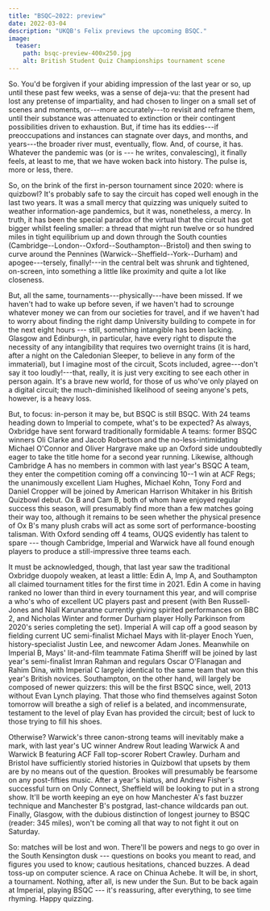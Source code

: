 ```yaml
---
title: "BSQC–2022: preview"
date: 2022-03-04
description: "UKQB's Felix previews the upcoming BSQC."
image:
  teaser:
    path: bsqc-preview-400x250.jpg
    alt: British Student Quiz Championships tournament scene
---
```


So.
You'd be forgiven if your abiding impression of the last year or so, up until these past few weeks, was a sense of deja-vu: that the present had lost any pretense of impartiality, and had chosen to linger on a small set of scenes and moments, or---more accurately---to revisit and reframe them, until their substance was attenuated to extinction or their contingent possibilities driven to exhaustion. But, if time has its eddies---if preoccupations and instances can stagnate over days, and months, and years---the broader river must, eventually, flow. And, of course, it has. Whatever the pandemic was (or is --- he writes, convalescing), it finally feels, at least to me, that we have woken back into history. The pulse is, more or less, there.

So, on the brink of the first in-person tournament since 2020: where is quizbowl? It's probably safe to say the circuit has coped well enough in the last two years. It was a small mercy that quizzing was uniquely suited to weather information-age pandemics, but it was, nonetheless, a mercy. In truth, it has been the special paradox of the virtual that the circuit has got bigger whilst feeling smaller: a thread that might run twelve or so hundred miles in tight equilibrium up and down through the South counties (Cambridge--London--Oxford--Southampton--Bristol) and then swing to curve around the Pennines (Warwick--Sheffield--York--Durham) and apogee---tersely, finally!---in the central belt was shrunk and tightened, on-screen, into something a little like proximity and quite a lot like closeness.

But, all the same, tournaments---physically---have been missed. If we haven't had to wake up before seven, if we haven't had to scrounge whatever money we can from our societies for travel, and if we haven't had to worry about finding the right damp University building to compete in for the next eight hours --- still, something intangible has been lacking. Glasgow and Edinburgh, in particular, have every right to dispute the necessity of any intangibility that requires two overnight trains (it is hard, after a night on the Caledonian Sleeper, to believe in any form of the immaterial), but I imagine most of the circuit, Scots included, agree---don't say it too loudly!---that, really, it is just very exciting to see each other in person again. It's a brave new world, for those of us who've only played on a digital circuit; the much-diminished likelihood of seeing anyone's pets, however, is a heavy loss.

But, to focus: in-person it may be, but BSQC is still BSQC. With 24 teams heading down to Imperial to compete, what's to be expected? As always, Oxbridge have sent forward traditionally formidable A teams: former BSQC winners Oli Clarke and Jacob Robertson and the no-less-intimidating Michael O'Connor and Oliver Hargrave make up an Oxford side undoubtedly eager to take the title home for a second year running. Likewise, although Cambridge A has no members in common with last year's BSQC A team, they enter the competition coming off a convincing 10--1 win at ACF Regs; the unanimously excellent Liam Hughes, Michael Kohn, Tony Ford and Daniel Cropper will be joined by American Harrison Whitaker in his British Quizbowl debut. Ox B and Cam B, both of whom have enjoyed regular success this season, will presumably find more than a few matches going their way too, although it remains to be seen whether the physical presence of Ox B's many plush crabs will act as some sort of performance-boosting talisman. With Oxford sending off 4 teams, OUQS evidently has talent to spare --- though Cambridge, Imperial and Warwick have all found enough players to produce a still-impressive three teams each.

It must be acknowledged, though, that last year saw the traditional Oxbridge duopoly weaken, at least a little: Edin A, Imp A, and Southampton all claimed tournament titles for the first time in 2021. Edin A come in having ranked no lower than third in every tournament this year, and will comprise a who's who of excellent UC players past and present (with Ben Russell-Jones and Niall Karunaratne currently giving spirited performances on BBC 2, and Nicholas Winter and former Durham player Holly Parkinson from 2020's series completing the set). Imperial A will cap off a good season by fielding current UC semi-finalist Michael Mays with lit-player Enoch Yuen, history-specialist Justin Lee, and newcomer Adam Jones. Meanwhile on Imperial B, Mays' lit-and-film teammate Fatima Sheriff will be joined by last year's semi-finalist Imran Rahman and regulars Oscar O'Flanagan and Rahim Dina, with Imperial C largely identical to the same team that won this year's British novices. Southampton, on the other hand, will largely be composed of newer quizzers: this will be the first BSQC since, well, 2013 without Evan Lynch playing. That those who find themselves against Soton tomorrow will breathe a sigh of relief is a belated, and incommensurate, testament to the level of play Evan has provided the circuit; best of luck to those trying to fill his shoes.

Otherwise? Warwick's three canon-strong teams will inevitably make a mark, with last year's UC winner Andrew Rout leading Warwick A and Warwick B featuring ACF Fall top-scorer Robert Crawley. Durham and Bristol have sufficiently storied histories in Quizbowl that upsets by them are by no means out of the question. Brookes will presumably be fearsome on any post-fifties music. After a year's hiatus, and Andrew Fisher's successful turn on Only Connect, Sheffield will be looking to put in a strong show. It'll be worth keeping an eye on how Manchester A's fast buzzer technique and Manchester B's postgrad, last-chance wildcards pan out. Finally, Glasgow, with the dubious distinction of longest journey to BSQC (reader: 345 miles), won't be coming all that way to not fight it out on Saturday.

So: matches will be lost and won. There'll be powers and negs to go over in the South Kensington dusk --- questions on books you meant to read, and figures you used to know; cautious hesitations, chanced buzzes. A dead toss-up on computer science. A race on Chinua Achebe. It will be, in short, a tournament. Nothing, after all, is new under the Sun. But to be back again at Imperial, playing BSQC --- it's reassuring, after everything, to see time rhyming. Happy quizzing.
